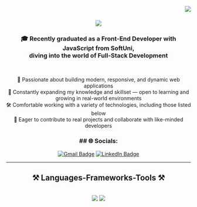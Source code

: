 <img align="right" src="https://visitor-badge.laobi.icu/badge?page_id=ViktorStoichev.ViktorStoichev" />

<h1 align="center">
    <img src="https://readme-typing-svg.herokuapp.com/?font=Righteous&size=35&center=true&vCenter=true&width=500&height=70&duration=4000&lines=Hi+There!+👋;+I'm+Viktor+Stoichev!;" />
</h1>

<h3 align="center">🎓 Recently graduated as a Front-End Developer with JavaScript from SoftUni, <br> diving into the world of Full-Stack Development</h3>

<br/>

<div align="center">
 
🚀 Passionate about building modern, responsive, and dynamic web applications<br>
🧠 Constantly expanding my knowledge and skillset — open to learning and growing in real-world environments<br>
🛠️ Comfortable working with a variety of technologies, including those listed below<br>
🤝 Eager to contribute to real projects and collaborate with like-minded developers

 </div>
 
<div align="center"> 
<h3>## 🌐 Socials:</h3>

<p align="center">
  <a href="mailto:viktor.stoichev534@gmail.com"><img src="https://img.shields.io/badge/Gmail-viktor.stoichev534@gmail.com-D14836?style=for-the-badge&logo=gmail&logoColor=white" alt="Gmail Badge"></a>
  <a href="https://www.linkedin.com/in/viktor-stoichev-20877a338" target="_blank"><img src="https://img.shields.io/badge/LinkedIn-Viktor Stoichev-0077B5?style=for-the-badge&logo=linkedin&logoColor=white" alt="LinkedIn Badge"></a>
</p>

</div>

 <hr/>
 
<h2 align="center">⚒️ Languages-Frameworks-Tools ⚒️</h2>
<br/>
<div align="center">
    <img src="https://skillicons.dev/icons?i=html,css,vscode,github,git" />
    <img src="https://skillicons.dev/icons?i=nodejs,javascript,typescript,express,firebase,mongodb,angular" /><br>
</div>

